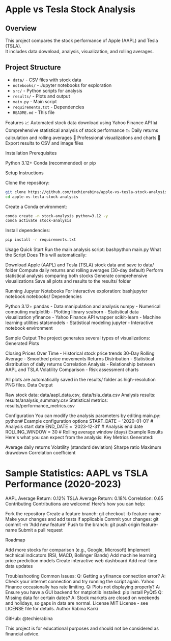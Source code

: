 # Apple vs Tesla Stock Analysis

## Overview
This project compares the stock performance of Apple (AAPL) and Tesla (TSLA).  
It includes data download, analysis, visualization, and rolling averages.

## Project Structure
- `data/` - CSV files with stock data  
- `notebooks/` - Jupyter notebooks for exploration  
- `src/` - Python scripts for analysis  
- `results/` - Plots and output  
- `main.py` - Main script  
- `requirements.txt` - Dependencies
- `README.md`  - This file

Features
📈 Automated stock data download using Yahoo Finance API
📊 Comprehensive statistical analysis of stock performance
📉 Daily returns calculation and rolling averages
🎨 Professional visualizations and charts
💾 Export results to CSV and image files

Installation
Prerequisites

Python 3.12+
Conda (recommended) or pip

Setup Instructions

Clone the repository:

```bash
git clone https://github.com/techierabina/apple-vs-tesla-stock-analysis.git
cd apple-vs-tesla-stock-analysis
```

Create a Conda environment:
```bash
conda create -n stock-analysis python=3.12 -y
conda activate stock-analysis
```
Install dependencies:
```bash
pip install -r requirements.txt
```
Usage
Quick Start
Run the main analysis script:
bashpython main.py
What the Script Does
This will automatically:

Download Apple (AAPL) and Tesla (TSLA) stock data and save to data/ folder
Compute daily returns and rolling averages (30-day default)
Perform statistical analysis comparing both stocks
Generate comprehensive visualizations
Save all plots and results to the results/ folder

Running Jupyter Notebooks
For interactive exploration:
bashjupyter notebook notebooks/
Dependencies

Python 3.12+
pandas - Data manipulation and analysis
numpy - Numerical computing
matplotlib - Plotting library
seaborn - Statistical data visualization
yfinance - Yahoo Finance API wrapper
scikit-learn - Machine learning utilities
statsmodels - Statistical modeling
jupyter - Interactive notebook environment

Sample Output
The project generates several types of visualizations:
Generated Plots

Closing Prices Over Time - Historical stock price trends
30-Day Rolling Average - Smoothed price movements
Returns Distribution - Statistical distribution of daily returns
Correlation Analysis - Relationship between AAPL and TSLA
Volatility Comparison - Risk assessment charts

All plots are automatically saved in the results/ folder as high-resolution PNG files.
Data Output

Raw stock data: data/aapl_data.csv, data/tsla_data.csv
Analysis results: results/analysis_summary.csv
Statistical metrics: results/performance_metrics.csv

Configuration
You can modify the analysis parameters by editing main.py:
python# Example configuration options
START_DATE = '2020-01-01'  # Analysis start date
END_DATE = '2023-12-31'    # Analysis end date
ROLLING_WINDOW = 30        # Rolling average window (days)
Example Results
Here's what you can expect from the analysis:
Key Metrics Generated:

Average daily returns
Volatility (standard deviation)
Sharpe ratio
Maximum drawdown
Correlation coefficient

Sample Statistics:
AAPL vs TSLA Performance (2020-2023)
=====================================
AAPL Average Return: 0.12%
TSLA Average Return: 0.18%
Correlation: 0.65
Contributing
Contributions are welcome! Here's how you can help:

Fork the repository
Create a feature branch: git checkout -b feature-name
Make your changes and add tests if applicable
Commit your changes: git commit -m 'Add new feature'
Push to the branch: git push origin feature-name
Submit a pull request

Roadmap

 Add more stocks for comparison (e.g., Google, Microsoft)
 Implement technical indicators (RSI, MACD, Bollinger Bands)
 Add machine learning price prediction models
 Create interactive web dashboard
 Add real-time data updates

Troubleshooting
Common Issues:
Q: Getting a yfinance connection error?
A: Check your internet connection and try running the script again. Yahoo Finance occasionally has rate limiting.
Q: Plots not displaying properly?
A: Ensure you have a GUI backend for matplotlib installed: pip install PyQt5
Q: Missing data for certain dates?
A: Stock markets are closed on weekends and holidays, so gaps in data are normal.
License
MIT License - see LICENSE file for details.
Author
Rabina Karki

GitHub: @techierabina


This project is for educational purposes and should not be considered as financial advice.